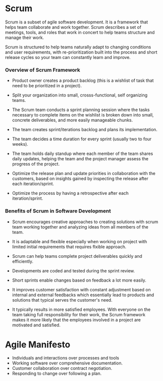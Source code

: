 # **Scrum**
Scrum is a subset of agile software development. It is a framework that helps team collaborate and work together. Scrum describes a set of meetings, tools, and roles that work in concert to help teams structure and manage their work.

Scrum is structured to help teams naturally adapt to changing conditions and user requirements, with re-prioritization built into the process and short release cycles so your team can constantly learn and improve.

### Overview of Scrum Framework
- Product owner creates a product backlog (this is a wishlist of task that need to be prioritized in a project).

- Split your organization into small, crosss-functional, self organizing teams.

- The Scrum team conducts a sprint planning session where the tasks necessary to complete items on the wishlist is broken down into small, concrete deliverables, and more easily manageable chunks.

- The team creates sprint/iterations backlog and plans its implementation.

- The team decides a time duration for every sprint (usually two to four weeks).

- The team holds daily standup where each member of the team shares daily updates, helping the team and the project manager assess the progress of the project.

- Optimize the release plan and update priorities in collaboration with the customers, based on insights gained by inspecting the release after each iteration/sprint.

- Optimize the process by having a retrospective after each iteration/sprint.

### Benefits of Scrum in Software Development
- Scrum encourages creative approaches to creating solutions with scrum team working together and analyzing ideas from all members of the team. 

- It is adaptable and flexible especially when working on project with limited initial requirements that requires flxible approach.

- Scrum can help teams complete project deliverables quickly and efficiently.

- Developments are coded and tested during the sprint review.

- Short sprints enable changes based on feedback a lot more easily.

- It improves customer satisfaction with constant adjustment based on internal and external feedbacks which essentially lead to products and solutions that typical serves the customer's need.

- It typically results in more satisfied employees. With everyone on the team taking full responsibility for their work, the Scrum framework makes it more likely that the employees involved in a project are motivated and satisfied.


# **Agile Manifesto**
- Individuals and interactions over processes and tools
- Working software over comprehensive documentation.
- Customer collaboration over contract negotiation.
- Responding to change over following a plan.